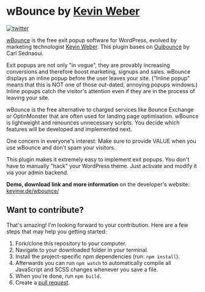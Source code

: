 wBounce by [Kevin Weber](http://kevinw.de)
====================

[![twitter](http://img.shields.io/badge/twitter-@kevinweber-blue.svg?style=flat)](http://twitter.com/kevinweber)

[wBounce](http://kevinw.de/wbounce/) is the free exit popup software for WordPress, evolved by marketing technologist [Kevin Weber](http://kevinw.de). This plugin bases on [Ouibounce]( http://carlsednaoui.github.io/ouibounce/) by Carl Sednaoui.

Exit popups are not only "in vogue", they are provably increasing conversions and therefore boost marketing, signups and sales. wBounce displays an inline popup before the user leaves your site. ("Inline popup" means that this is NOT one of those out-dated, annoying popups windows.) Inline popups catch the visitor's attention even if they are in the process of leaving your site.

wBounce is the free alternative to charged services like Bounce Exchange or OptinMonster that are often used for landing page optimisation. wBounce is lightweight and renounces unnecessary scripts. You decide which features will be developed and implemented next.

One concern in everyone's interest: Make sure to provide VALUE when you use wBounce and don't spam your visitors.

This plugin makes it extremely easy to implement exit popups. You don't have to manually "hack" your WordPress theme. Just activate and modify it via your admin backend.

**Demo, download link and more information** on the developer's website: [kevinw.de/wbounce/](http://kevinw.de/wbounce/)

## Want to contribute?
That's amazing! I'm looking forward to your contribution. Here are a few steps that may help you getting started:

1. Fork/clone this repository to your computer.
2. Navigate to your downloaded folder in your terminal.
3. Install the project-specific npm dependencies (run: `npm install`).
4. Afterwards you can run `npm watch` to automatically compile all JavaScript and SCSS changes whenever you save a file.
5. When you're done, run `npm build`.
6. Create a [pull request](https://help.github.com/articles/creating-a-pull-request/).